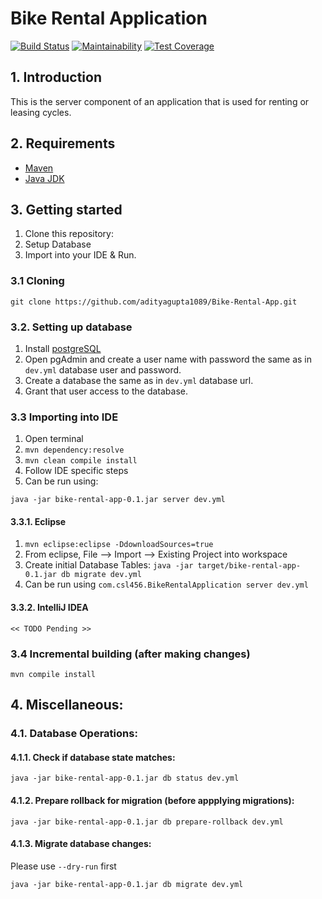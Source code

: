 # Bike Rental Application
[![Build Status](https://travis-ci.com/adityagupta1089/Bike-Rental-App.svg?token=4v3vJQcDSzzVad8yn6JN&branch=master)](https://travis-ci.com/adityagupta1089/Bike-Rental-App)
[![Maintainability](https://api.codeclimate.com/v1/badges/7eafcae08a876b764447/maintainability)](https://codeclimate.com/github/adityagupta1089/Bike-Rental-App/maintainability)
[![Test Coverage](https://api.codeclimate.com/v1/badges/7eafcae08a876b764447/test_coverage)](https://codeclimate.com/github/adityagupta1089/Bike-Rental-App/test_coverage)

## 1. Introduction 
This is the server component of an application that is used for renting or leasing cycles.

## 2. Requirements
- [Maven](https://maven.apache.org/)
- [Java JDK](https://www.oracle.com/technetwork/java/javase/downloads/index.html)

## 3. Getting started
1. Clone this repository: 
2. Setup Database
3. Import into your IDE & Run.

### 3.1 Cloning
```
git clone https://github.com/adityagupta1089/Bike-Rental-App.git
```

### 3.2. Setting up database
1. Install [postgreSQL](https://www.postgresql.org/download/)
2. Open pgAdmin and create a user name with password the same as in `dev.yml` database user and password.
3. Create a database the same as in `dev.yml` database url.
4. Grant that user access to the database. 

### 3.3 Importing into IDE
1. Open terminal
2. `mvn dependency:resolve`
3. `mvn clean compile install`
4. Follow IDE specific steps
5. Can be run using: 
```
java -jar bike-rental-app-0.1.jar server dev.yml
```

#### 3.3.1. Eclipse
1. `mvn eclipse:eclipse -DdownloadSources=true`
2. From eclipse, File –> Import –> Existing Project into workspace
3. Create initial Database Tables: `java -jar target/bike-rental-app-0.1.jar db migrate dev.yml`
4. Can be run using `com.csl456.BikeRentalApplication server dev.yml`

#### 3.3.2. IntelliJ IDEA
```
<< TODO Pending >>
```

### 3.4 Incremental building (after making changes)
```
mvn compile install
```

## 4. Miscellaneous:

### 4.1. Database Operations:

#### 4.1.1. Check if database state matches:
```
java -jar bike-rental-app-0.1.jar db status dev.yml
```

#### 4.1.2. Prepare rollback for migration (before appplying migrations):
```
java -jar bike-rental-app-0.1.jar db prepare-rollback dev.yml
```

#### 4.1.3. Migrate database changes:
Please use `--dry-run` first

```
java -jar bike-rental-app-0.1.jar db migrate dev.yml
```

